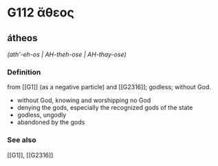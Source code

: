 # G112 ἄθεος

## átheos

_(ath'-eh-os | AH-theh-ose | AH-thay-ose)_

### Definition

from [[G1]] (as a negative particle) and [[G2316]]; godless; without God.

- without God, knowing and worshipping no God
- denying the gods, especially the recognized gods of the state
- godless, ungodly
- abandoned by the gods

### See also

[[G1]], [[G2316]]

